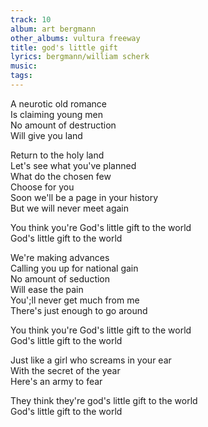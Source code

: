 ```yaml
---
track: 10
album: art bergmann
other_albums: vultura freeway
title: god's little gift
lyrics: bergmann/william scherk
music: 
tags: 
---
```

A neurotic old romance  
Is claiming young men  
No amount of destruction  
Will give you land  
  
Return to the holy land  
Let's see what you've planned  
What do the chosen few  
Choose for you  
Soon we'll be a page in your history  
But we will never meet again  
  
You think you're God's little gift to the world  
God's little gift to the world  
  
We're making advances  
Calling you up for national gain  
No amount of seduction  
Will ease the pain  
You';ll never get much from me  
There's just enough to go around  
  
You think you're God's little gift to the world  
God's little gift to the world  
  
Just like a girl who screams in your ear  
With the secret of the year  
Here's an army to fear  
  
They think they're god's little gift to the world  
God's little gift to the world  
